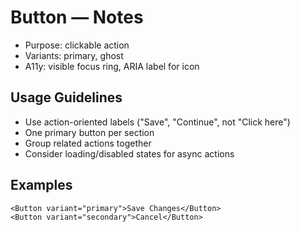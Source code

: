 # Button — Notes
- Purpose: clickable action
- Variants: primary, ghost
- A11y: visible focus ring, ARIA label for icon

## Usage Guidelines
- Use action-oriented labels ("Save", "Continue", not "Click here")
- One primary button per section
- Group related actions together
- Consider loading/disabled states for async actions

## Examples
```tsx
<Button variant="primary">Save Changes</Button>
<Button variant="secondary">Cancel</Button>
```